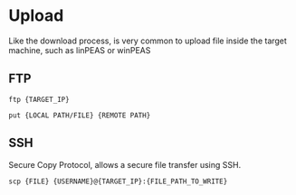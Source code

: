 # Upload
Like the download process, is very common to upload file inside the target machine, such as linPEAS or winPEAS

## FTP

```console
ftp {TARGET_IP}

put {LOCAL PATH/FILE} {REMOTE PATH}
```

## SSH
Secure Copy Protocol, allows a secure file transfer using SSH.

```console
scp {FILE} {USERNAME}@{TARGET_IP}:{FILE_PATH_TO_WRITE}
```